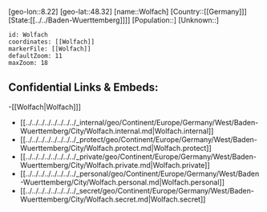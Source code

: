 ﻿---
location: [48.32,8.22]
mapzoom: [7,12] 
mapmarker: city 
type: City
tags:
- geo/City


SpocWebEntityId: 35678
isDeleted: false
confidential: public

---
[geo-lon::8.22]
[geo-lat::48.32]
[name::Wolfach]
[Country::[[Germany]]]
[State:[[../../Baden-Wuerttemberg]]]]
[Population::]
[Unknown::]


```leaflet
id: Wolfach
coordinates: [[Wolfach]]
markerFile: [[Wolfach]]
defaultZoom: 11 
maxZoom: 18
```


## Confidential Links & Embeds: 
-[[Wolfach|Wolfach]]] 
- [[../../../../../../../../_internal/geo/Continent/Europe/Germany/West/Baden-Wuerttemberg/City/Wolfach.internal.md|Wolfach.internal]] 
- [[../../../../../../../../_protect/geo/Continent/Europe/Germany/West/Baden-Wuerttemberg/City/Wolfach.protect.md|Wolfach.protect]] 
- [[../../../../../../../../_private/geo/Continent/Europe/Germany/West/Baden-Wuerttemberg/City/Wolfach.private.md|Wolfach.private]] 
- [[../../../../../../../../_personal/geo/Continent/Europe/Germany/West/Baden-Wuerttemberg/City/Wolfach.personal.md|Wolfach.personal]] 
- [[../../../../../../../../_secret/geo/Continent/Europe/Germany/West/Baden-Wuerttemberg/City/Wolfach.secret.md|Wolfach.secret]] 
